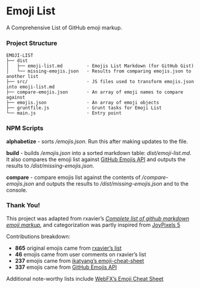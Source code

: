 # Emoji List
A Comprehensive List of GitHub emoji markup.


### Project Structure

```
EMOJI-LIST
├── dist
│   ├── emoji-list.md         · Emojis List Markdown (for GitHub Gist)
│   └── missing-emojis.json   · Results from comparing emojis.json to another list
├── src/                      · JS files used to transform emojis.json into emoji-list.md
├── compare-emojis.json       · An array of emoji names to compare against
├── emojis.json               · An array of emoji objects
├── gruntfile.js              · Grunt tasks for Emoji List
└── main.js                   · Entry point
```


### NPM Scripts
**alphabetize** - sorts _/emojis.json_. Run this after making updates to the file.

**build** - builds _/emojis.json_ into a sorted markdown table: _dist/emoji-list.md_. It also compares the emoji list against [GitHub Emojis API](https://api.github.com/emojis) and outputs the results to _/dist/missing-emojis.json_.

**compare** - compare emojis list against the contents of _/compare-emojis.json_ and outputs the results to _/dist/missing-emojis.json_ and to the console.


### Thank You!

This project was adapted from rxavier’s _[Complete list of github markdown emoji markup](https://gist.github.com/rxaviers/7360908)_, and categorization was partly inspired from [JoyPixels 5](https://www.joypixels.com/emoji)

Contributions breakdown:

* **865** original emojis came from [rxavier’s list](https://gist.github.com/rxaviers/7360908)
* **46** emojis came from user comments on rxavier’s list
* **237** emojis came from [ikatyang’s emoji-cheat-sheet](https://github.com/ikatyang/emoji-cheat-sheet/)
* **337** emojis came from [GitHub Emojis API](https://api.github.com/emojis)

Additional note-worthy lists include [WebFX’s Emoji Cheat Sheet](https://www.webfx.com/tools/emoji-cheat-sheet/)
